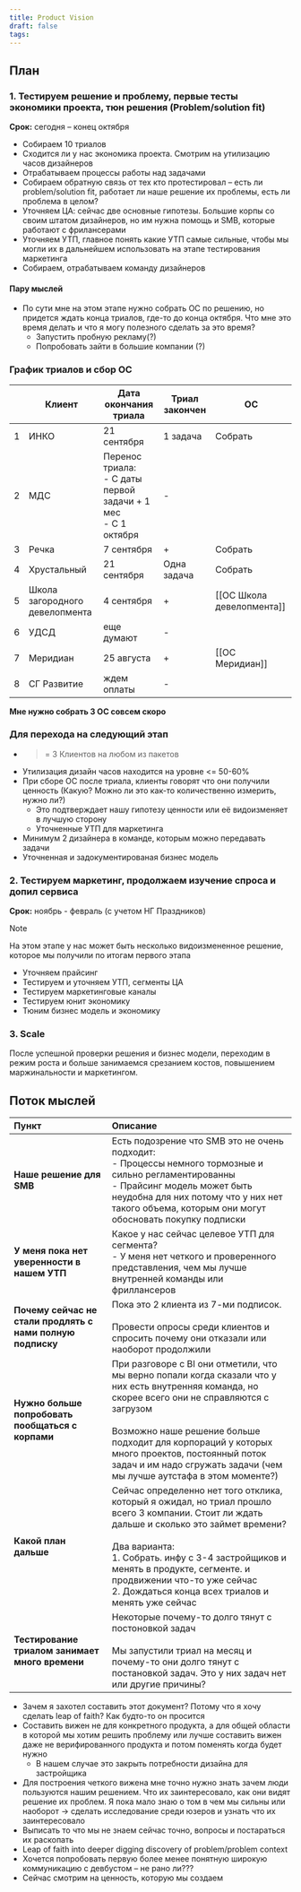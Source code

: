 ```yaml
---
title: Product Vision
draft: false
tags:
---
```

## План
### 1. Тестируем решение и проблему, первые тесты экономики проекта, тюн решения (Problem/solution fit)
**Срок:** сегодня – конец октября
- Собираем 10 триалов
- Сходится ли у нас экономика проекта. Смотрим на утилизацию часов дизайнеров
- Отрабатываем процессы работы над задачами
- Собираем обратную связь от тех кто протестировал – есть ли problem/solution fit, работает ли наше решение их проблемы, есть ли проблема в целом?
- Уточняем ЦА: сейчас две основные гипотезы. Большие корпы со своим штатом дизайнеров, но им нужна помощь и SMB, которые работают с фрилансерами
- Уточняем УТП, главное понять какие УТП самые сильные, чтобы мы могли их в дальнейшем использовать на этапе тестирования маркетинга
- Собираем, отрабатываем команду дизайнеров

#### Пару мыслей
- По сути мне на этом этапе нужно собрать ОС по решению, но придется ждать конца триалов, где-то до конца октября. Что мне это время делать и что я могу полезного сделать за это время?
	- Запустить пробную рекламу(?)
	- Попробовать зайти в большие компании (?)
### График триалов и сбор ОС

|     | Клиент                         | Дата окончания триала                                              | Триал закончен | ОС                        |
| --- | ------------------------------ | ------------------------------------------------------------------ | -------------- | ------------------------- |
| 1   | ИНКО                           | 21 сентября                                                        | 1 задача       | Собрать                   |
| 2   | МДС                            | Перенос триала:<br>- С даты первой задачи + 1 мес<br>- С 1 октября | -              |                           |
| 3   | Речка                          | 7 сентября                                                         | +              | Собрать                   |
| 4   | Хрустальный                    | 21 сентября                                                        | Одна задача    | Собрать                   |
| 5   | Школа загородного девелопмента | 4 сентября                                                         | +              | [[ОС Школа девелопмента]] |
| 6   | УДСД                           | еще думают                                                         | -              |                           |
| 7   | Меридиан                       | 25 августа                                                         | +              | [[ОС  Меридиан]]          |
| 8   | СГ Развитие                    | ждем оплаты                                                        | -              |                           |
**Мне нужно собрать 3 ОС совсем скоро**

### Для перехода на следующий этап
- >= 3 Клиентов на любом из пакетов
- Утилизация дизайн часов находится на уровне <= 50-60%
- При сборе ОС после триала, клиенты говорят что они получили ценность (Какую? Можно ли это как-то количественно измерить, нужно ли?)
	- Это подтверждает нашу гипотезу ценности или её видоизменяет в лучшую сторону
	- Уточненные УТП для маркетинга
- Минимум 2 дизайнера в команде, которым можно передавать задачи
- Уточненная и задокументированая бизнес модель
### 2. Тестируем маркетинг, продолжаем изучение спроса и допил сервиса
**Срок:** ноябрь - февраль (с учетом НГ Праздников)

> [!NOTE]
> На этом этапе у нас может быть несколько видоизмененное решение, которое мы получили по итогам первого этапа

- Уточняем прайсинг
- Тестируем и уточняем УТП, сегменты ЦА
- Тестируем маркетинговые каналы
- Тестируем юнит экономику
- Тюним бизнес модель и экономику

### 3. Scale
После успешной проверки решения и бизнес модели, переходим в режим роста и больше занимаемся срезанием костов, повышением маржинальности и маркетингом.

## Поток мыслей

| Пункт                                                      | Описание                                                                                                                                                                                                                                                                                                                           |
| :--------------------------------------------------------- | :--------------------------------------------------------------------------------------------------------------------------------------------------------------------------------------------------------------------------------------------------------------------------------------------------------------------------------- |
| **Наше решение для SMB**                                   | Есть подозрение что SMB это не очень подходит:<br>	- Процессы немного тормозные и сильно регламентированны<br>	- Прайсинг модель может быть неудобна для них потому что у них нет такого объема, которым они могут обосновать покупку подписки                                                                                     |
| **У меня пока нет уверенности в нашем УТП**                | Какое у нас сейчас целевое УТП для сегмента?<br>- У меня нет четкого и проверенного представления, чем мы лучше внутренней команды или фриллансеров                                                                                                                                                                                |
| **Почему сейчас не стали продлять с нами полную подписку** | Пока это 2 клиента из 7-ми подписок.<br><br>Провести опросы среди клиентов и спросить почему они отказали или наоборот продолжили                                                                                                                                                                                                  |
| **Нужно больше попробовать пообщаться с корпами**          | При разговоре с BI они отметили, что мы верно попали когда сказали что у них есть внутренняя команда, но скорее всего они не справляются с загрузом<br><br>Возможно наше решение больше подходит для корпораций у которых много проектов, постоянный поток задач и им надо сгружать задачи (чем мы лучше аутстафа в этом моменте?) |
| **Какой план дальше**                                      | Сейчас определенно нет того отклика, который я ожидал, но триал прошло всего 3 компании. Стоит ли ждать дальше и сколько это займет времени?<br><br>Два варианта:<br>1.  Собрать. инфу с 3-4 застройщиков и менять в продукте, сегменте. и продвижении что-то уже сейчас<br>2. Дождаться конца всех триалов и менять уже сейчас    |
| **Тестирование триалом занимает много времени**            | Некоторые почему-то долго тянут с постоновкой задач<br><br>Мы запустили триал на месяц и почему-то они долго тянут с постановкой задач. Это у них задач нет или другие причины?                                                                                                                                                    |
 
- Зачем я захотел составить этот документ? Потому что я хочу сделать leap of faith? Как будто-то он просится
- Составить вижен не для конкретного продукта, а для общей области в которой мы хотим решить проблему или лучше составить вижен даже не верифированного продукта и потом поменять когда будет нужно
    - В нашем случае это закрыть потребности дизайна для застройщика
- Для построения четкого вижена мне точно нужно знать зачем люди пользуются нашим решением. Что их заинтересовало, как они видят решение их проблем. Я пока мало знаю о том в чем мы сильны или наоборот → сделать исследование среди юзеров и узнать что их заинтересовало
- Выписать то что мы не знаем сейчас точно, вопросы и постараться их раскопать
- Leap of faith into deeper digging discovery of problem/problem context
- Хочется попробовать первую более менее понятную широкую коммуникацию с девбустом – не рано ли???
- Сейчас смотрим на ценность, которую мы создаем 